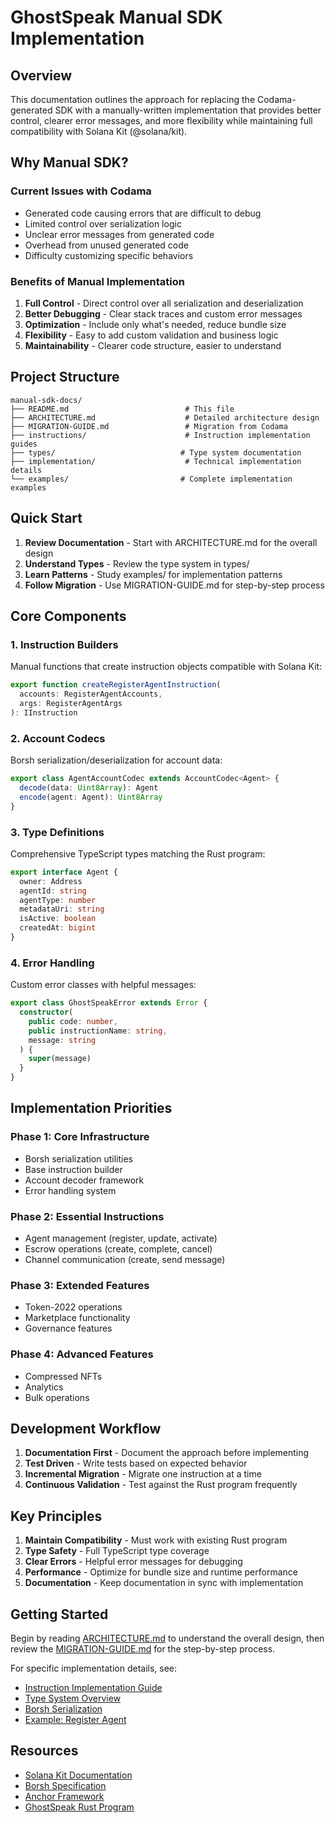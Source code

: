 # GhostSpeak Manual SDK Implementation

## Overview

This documentation outlines the approach for replacing the Codama-generated SDK with a manually-written implementation that provides better control, clearer error messages, and more flexibility while maintaining full compatibility with Solana Kit (@solana/kit).

## Why Manual SDK?

### Current Issues with Codama
- Generated code causing errors that are difficult to debug
- Limited control over serialization logic
- Unclear error messages from generated code
- Overhead from unused generated code
- Difficulty customizing specific behaviors

### Benefits of Manual Implementation
1. **Full Control** - Direct control over all serialization and deserialization
2. **Better Debugging** - Clear stack traces and custom error messages
3. **Optimization** - Include only what's needed, reduce bundle size
4. **Flexibility** - Easy to add custom validation and business logic
5. **Maintainability** - Clearer code structure, easier to understand

## Project Structure

```
manual-sdk-docs/
├── README.md                          # This file
├── ARCHITECTURE.md                    # Detailed architecture design
├── MIGRATION-GUIDE.md                 # Migration from Codama
├── instructions/                      # Instruction implementation guides
├── types/                            # Type system documentation
├── implementation/                    # Technical implementation details
└── examples/                         # Complete implementation examples
```

## Quick Start

1. **Review Documentation** - Start with ARCHITECTURE.md for the overall design
2. **Understand Types** - Review the type system in types/
3. **Learn Patterns** - Study examples/ for implementation patterns
4. **Follow Migration** - Use MIGRATION-GUIDE.md for step-by-step process

## Core Components

### 1. Instruction Builders
Manual functions that create instruction objects compatible with Solana Kit:
```typescript
export function createRegisterAgentInstruction(
  accounts: RegisterAgentAccounts,
  args: RegisterAgentArgs
): IInstruction
```

### 2. Account Codecs
Borsh serialization/deserialization for account data:
```typescript
export class AgentAccountCodec extends AccountCodec<Agent> {
  decode(data: Uint8Array): Agent
  encode(agent: Agent): Uint8Array
}
```

### 3. Type Definitions
Comprehensive TypeScript types matching the Rust program:
```typescript
export interface Agent {
  owner: Address
  agentId: string
  agentType: number
  metadataUri: string
  isActive: boolean
  createdAt: bigint
}
```

### 4. Error Handling
Custom error classes with helpful messages:
```typescript
export class GhostSpeakError extends Error {
  constructor(
    public code: number,
    public instructionName: string,
    message: string
  ) {
    super(message)
  }
}
```

## Implementation Priorities

### Phase 1: Core Infrastructure
- Borsh serialization utilities
- Base instruction builder
- Account decoder framework
- Error handling system

### Phase 2: Essential Instructions
- Agent management (register, update, activate)
- Escrow operations (create, complete, cancel)
- Channel communication (create, send message)

### Phase 3: Extended Features
- Token-2022 operations
- Marketplace functionality
- Governance features

### Phase 4: Advanced Features
- Compressed NFTs
- Analytics
- Bulk operations

## Development Workflow

1. **Documentation First** - Document the approach before implementing
2. **Test Driven** - Write tests based on expected behavior
3. **Incremental Migration** - Migrate one instruction at a time
4. **Continuous Validation** - Test against the Rust program frequently

## Key Principles

1. **Maintain Compatibility** - Must work with existing Rust program
2. **Type Safety** - Full TypeScript type coverage
3. **Clear Errors** - Helpful error messages for debugging
4. **Performance** - Optimize for bundle size and runtime performance
5. **Documentation** - Keep documentation in sync with implementation

## Getting Started

Begin by reading [ARCHITECTURE.md](./ARCHITECTURE.md) to understand the overall design, then review the [MIGRATION-GUIDE.md](./MIGRATION-GUIDE.md) for the step-by-step process.

For specific implementation details, see:
- [Instruction Implementation Guide](./instructions/README.md)
- [Type System Overview](./types/README.md)
- [Borsh Serialization](./implementation/borsh-serialization.md)
- [Example: Register Agent](./examples/register-agent.md)

## Resources

- [Solana Kit Documentation](https://github.com/anza-xyz/kit)
- [Borsh Specification](https://borsh.io/)
- [Anchor Framework](https://github.com/coral-xyz/anchor)
- [GhostSpeak Rust Program](../programs/src/)